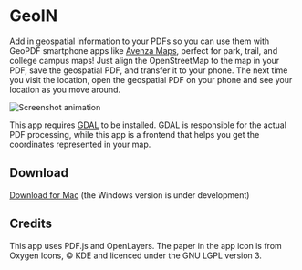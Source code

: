 GeoIN
=====

Add in geospatial information to your PDFs so you can use them with GeoPDF smartphone apps like [Avenza Maps](https://www.avenza.com/avenza-maps/), perfect for park, trail, and college campus maps! Just align the OpenStreetMap to the map in your PDF, save the geospatial PDF, and transfer it to your phone. The next time you visit the location, open the geospatial PDF on your phone and see your location as you move around.

![Screenshot animation](demo.gif)

This app requires [GDAL](https://gdal.org/en/stable/download.html) to be installed. GDAL is responsible for the actual PDF processing, while this app is a frontend that helps you get the coordinates represented in your map.

Download
--------

[Download for Mac](https://github.com/williehwc/GeoIN/releases) (the Windows version is under development)


Credits
-------

This app uses PDF.js and OpenLayers. The paper in the app icon is from Oxygen Icons, © KDE and licenced under the GNU LGPL version 3.
